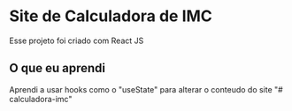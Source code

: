 # Site de Calculadora de IMC 

Esse projeto foi criado com React JS

## O que eu aprendi

Aprendi a usar hooks como o "useState" para alterar o conteudo do site
"# calculadora-imc" 
